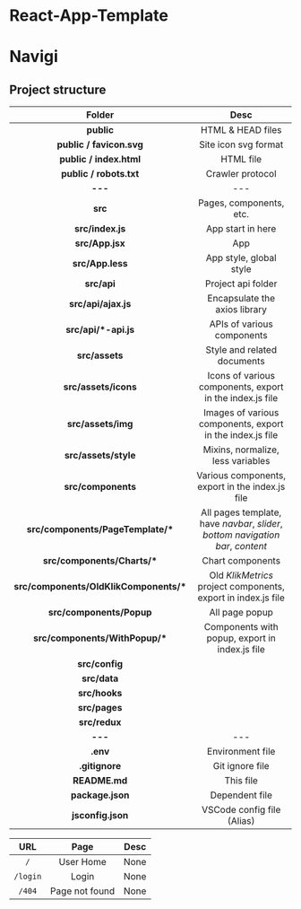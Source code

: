 # React-App-Template

# Navigi

## Project structure

|                 Folder                  |                                      Desc                                       |
| :-------------------------------------: | :-----------------------------------------------------------------------------: |
|               **public**                |                                HTML & HEAD files                                |
|        **public / favicon.svg**         |                              Site icon svg format                               |
|         **public / index.html**         |                                    HTML file                                    |
|         **public / robots.txt**         |                                Crawler protocol                                 |
|                 **---**                 |                                       ---                                       |
|                 **src**                 |                             Pages, components, etc.                             |
|            **src/index.js**             |                                App start in here                                |
|             **src/App.jsx**             |                                       App                                       |
|            **src/App.less**             |                             App style, global style                             |
|               **src/api**               |                               Project api folder                                |
|           **src/api/ajax.js**           |                          Encapsulate the axios library                          |
|          **src/api/\*-api.js**          |                           APIs of various components                            |
|             **src/assets**              |                           Style and related documents                           |
|          **src/assets/icons**           |            Icons of various components, export in the index.js file             |
|           **src/assets/img**            |            Images of various components, export in the index.js file            |
|          **src/assets/style**           |                        Mixins, normalize, less variables                        |
|           **src/components**            |                 Various components, export in the index.js file                 |
|   **src/components/PageTemplate/\***    | All pages template, have _navbar_, _slider_, _bottom navigation bar_, _content_ |
|      **src/components/Charts/\***       |                                Chart components                                 |
| **src/components/OldKlikComponents/\*** |          Old _KlikMetrics_ project components, export in index.js file          |
|        **src/components/Popup**         |                                 All page popup                                  |
|     **src/components/WithPopup/\***     |                 Components with popup, export in index.js file                  |
|             **src/config**              |                                                                                 |
|              **src/data**               |                                                                                 |
|              **src/hooks**              |                                                                                 |
|              **src/pages**              |                                                                                 |
|              **src/redux**              |                                                                                 |
|                 **---**                 |                                       ---                                       |
|                **.env**                 |                                Environment file                                 |
|             **.gitignore**              |                                 Git ignore file                                 |
|              **README.md**              |                                    This file                                    |
|            **package.json**             |                                 Dependent file                                  |
|            **jsconfig.json**            |                           VSCode config file (Alias)                            |

|   URL    |      Page      | Desc |
| :------: | :------------: | :--: |
|   `/`    |   User Home    | None |
| `/login` |     Login      | None |
|  `/404`  | Page not found | None |
